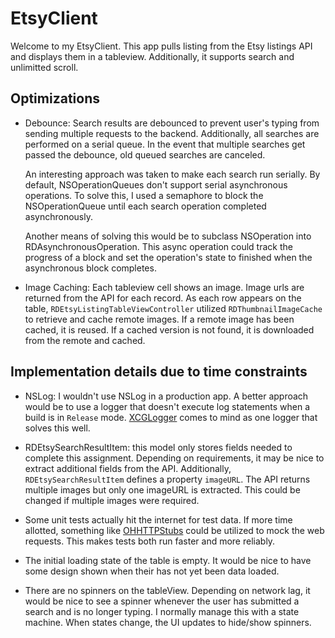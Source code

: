 # EtsyClient

Welcome to my EtsyClient.  This app pulls listing from the Etsy listings API and displays them in a tableview. Additionally, it supports search and unlimitted scroll.

## Optimizations

- Debounce: Search results are debounced to prevent user's typing from sending multiple requests to the backend.  Additionally, all searches are performed on a serial queue.  In the event that multiple searches get passed the debounce, old queued searches are canceled.

  An interesting approach was taken to make each search run serially.  By default, NSOperationQueues don't support serial asynchronous operations.  To solve this, I used a semaphore to block the NSOperationQueue until each search operation completed asynchronously.  

  Another means of solving this would be to subclass NSOperation into RDAsynchronousOperation.  This async operation could track the progress of a block and set the operation's state to finished when the asynchronous block completes.

- Image Caching: Each tableview cell shows an image.  Image urls are returned from the API for each record.  As each row appears on the table, `RDEtsyListingTableViewController` utilized `RDThumbnailImageCache` to retrieve and cache remote images.  If a remote image has been cached, it is reused.  If a cached version is not found, it is downloaded from the remote and cached.

## Implementation details due to time constraints

- NSLog: I wouldn't use NSLog in a production app.  A better approach would be to use a logger that doesn't execute log statements when a build is in `Release` mode.  [XCGLogger](https://github.com/DaveWoodCom/XCGLogge) comes to mind as one logger that solves this well.

- RDEtsySearchResultItem: this model only stores fields needed to complete this assignment.  Depending on requirements, it may be nice to extract additional fields from the API.  Additionally, `RDEtsySearchResultItem` defines a property `imageURL`.  The API returns multiple images but only one imageURL is extracted.  This could be changed if multiple images were required.

- Some unit tests actually hit the internet for test data.  If more time allotted, something like [OHHTTPStubs](https://github.com/AliSoftware/OHHTTPStubs) could be utilized to mock the web requests.  This makes tests both run faster and more reliably.

- The initial loading state of the table is empty.  It would be nice to have some design shown when their has not yet been data loaded.

- There are no spinners on the tableView. Depending on network lag, it would be nice to see a spinner whenever the user has submitted a search and is no longer typing.  I normally manage this with a state machine.  When states change, the UI updates to hide/show spinners.
